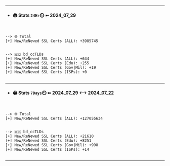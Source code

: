 

---
- #### 🖨️ **Stats** `24Hr`⏲️ ➼ 2024_07_29
```console


--> 🌐 Total
[+] New/ReNewed SSL Certs (ALL): +3985745


--> 🇧🇩 bd_ccTLDs
[+] New/ReNewed SSL Certs (ALL): +644
[+] New/ReNewed SSL Certs (Edu): +255
[+] New/ReNewed SSL Certs (Gov|Mil): +19
[+] New/ReNewed SSL Certs (ISPs): +0


```

---
- #### 🖨️ **Stats** `7Days`⏲️ ➼ 2024_07_29 <--> 2024_07_22
```console


--> 🌐 Total
[+] New/ReNewed SSL Certs (ALL): +127055634


--> 🇧🇩 bd_ccTLDs
[+] New/ReNewed SSL Certs (ALL): +21610
[+] New/ReNewed SSL Certs (Edu): +8251
[+] New/ReNewed SSL Certs (Gov|Mil): +998
[+] New/ReNewed SSL Certs (ISPs): +14


```

---

